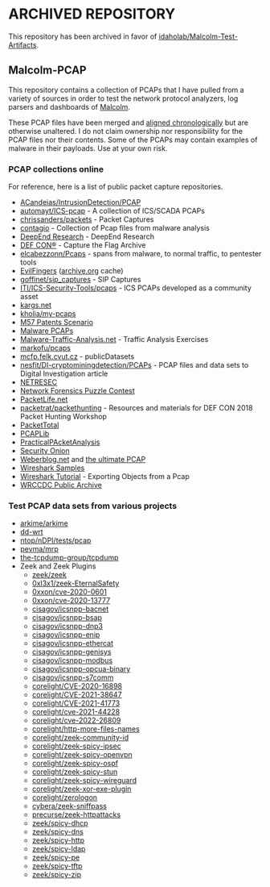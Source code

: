 # ARCHIVED REPOSITORY

This repository has been archived in favor of [idaholab/Malcolm-Test-Artifacts](https://github.com/idaholab/Malcolm-Test-Artifacts).

## Malcolm-PCAP

This repository contains a collection of PCAPs that I have pulled from a variety of sources in order to test the network protocol analyzers, log parsers and dashboards of [Malcolm](https://github.com/idaholab/Malcolm).

These PCAP files have been merged and [aligned chronologically](./tools/pcap_time_shift.py) but are otherwise unaltered. I do not claim ownership nor responsibility for the PCAP files nor their contents. Some of the PCAPs may contain examples of malware in their payloads. Use at your own risk.

### PCAP collections online

For reference, here is a list of public packet capture repositories.

* [ACandeias/IntrusionDetection/PCAP](https://github.com/ACandeias/IntrusionDetection/tree/master/PCAP)
* [automayt/ICS-pcap](https://github.com/automayt/ICS-pcap) - A collection of ICS/SCADA PCAPs
* [chrissanders/packets](https://github.com/chrissanders/packets) - Packet Captures
* [contagio](https://contagiodump.blogspot.com/2013/04/collection-of-pcap-files-from-malware.html) - Collection of Pcap files from malware analysis
* [DeepEnd Research](https://www.dropbox.com/sh/wje7mxs4nour40k/AAC3Zpoa5wLNwsGRvKxR9AnVa?dl=0) - DeepEnd Research
* [DEF CON®](https://www.defcon.org/html/links/dc-ctf.html) - Capture the Flag Archive
* [elcabezzonn/Pcaps](https://github.com/elcabezzonn/Pcaps) - spans from malware, to normal traffic, to pentester tools
* [EvilFingers](https://www.evilfingers.com/repository/pcaps.php) ([archive.org](https://web.archive.org/web/20171225100150/www.evilfingers.com/repository/pcaps.php) cache)
* [goffinet/sip_captures](https://github.com/goffinet/sip_captures) - SIP Captures
* [ITI/ICS-Security-Tools/pcaps](https://github.com/ITI/ICS-Security-Tools/tree/master/pcaps) - ICS PCAPs developed as a community asset
* [kargs.net](http://kargs.net/captures/)
* [kholia/my-pcaps](https://github.com/kholia/my-pcaps)
* [M57 Patents Scenario](http://downloads.digitalcorpora.org/corpora/scenarios/2009-m57-patents/net/)
* [Malware PCAPs](https://www.dropbox.com/sh/7fo4efxhpenexqp/AACmuri_l-LDiVDUDJ3hVLqPa?dl=0)
* [Malware-Traffic-Analysis.net](http://www.malware-traffic-analysis.net/training-exercises.html) - Traffic Analysis Exercises
* [markofu/pcaps](https://github.com/markofu/pcaps)
* [mcfp.felk.cvut.cz](https://mcfp.felk.cvut.cz/publicDatasets/) - publicDatasets
* [nesfit/DI-cryptominingdetection/PCAPs](https://github.com/nesfit/DI-cryptominingdetection/tree/master/PCAPs) - PCAP files and data sets to Digital Investigation article 
* [NETRESEC](https://www.netresec.com/?page=PcapFiles)
* [Network Forensics Puzzle Contest](http://forensicscontest.com/puzzles)
* [PacketLife.net](https://packetlife.net/captures/)
* [packetrat/packethunting](https://github.com/packetrat/packethunting) - Resources and materials for DEF CON 2018 Packet Hunting Workshop
* [PacketTotal](https://packettotal.com/app/search)
* [PCAPLib](http://speed.cis.nctu.edu.tw/pcaplib/RemoteAccess.html)
* [PracticalPAcketAnalysis](https://github.com/markofu/pcaps/tree/master/PracticalPacketAnalysis/ppa-capture-files)
* [Security Onion](https://securityonion.readthedocs.io/en/latest/pcaps.html)
* [Weberblog.net](https://weberblog.net/tag/pcap/) and [the ultimate PCAP](https://weberblog.net/the-ultimate-pcap/)
* [Wireshark Samples](https://wiki.wireshark.org/SampleCaptures)
* [Wireshark Tutorial](https://unit42.paloaltonetworks.com/using-wireshark-exporting-objects-from-a-pcap/) - Exporting Objects from a Pcap
* [WRCCDC Public Archive](https://archive.wrccdc.org/pcaps/)

### Test PCAP data sets from various projects

* [arkime/arkime](https://github.com/arkime/arkime/tree/master/tests/pcap)
* [dd-wrt](https://svn.dd-wrt.com/browser/src/router/ndpi-netfilter/tests/pcap)
* [ntop/nDPI/tests/pcap](https://github.com/ntop/nDPI/tree/dev/tests/pcap)
* [pevma/mrp](https://github.com/pevma/mrp)
* [the-tcpdump-group/tcpdump](https://github.com/the-tcpdump-group/tcpdump/tree/master/tests)
* Zeek and Zeek Plugins
    - [zeek/zeek](https://github.com/zeek/zeek/tree/master/testing/btest/Traces)
    - [0xl3x1/zeek-EternalSafety](https://github.com/0xl3x1/zeek-EternalSafety)
    - [0xxon/cve-2020-0601](https://github.com/0xxon/cve-2020-0601)
    - [0xxon/cve-2020-13777](https://github.com/0xxon/cve-2020-13777)
    - [cisagov/icsnpp-bacnet](https://github.com/cisagov/icsnpp-bacnet)
    - [cisagov/icsnpp-bsap](https://github.com/cisagov/icsnpp-bsap)
    - [cisagov/icsnpp-dnp3](https://github.com/cisagov/icsnpp-dnp3)
    - [cisagov/icsnpp-enip](https://github.com/cisagov/icsnpp-enip)
    - [cisagov/icsnpp-ethercat](https://github.com/cisagov/icsnpp-ethercat)
    - [cisagov/icsnpp-genisys](https://github.com/cisagov/icsnpp-genisys)
    - [cisagov/icsnpp-modbus](https://github.com/cisagov/icsnpp-modbus)
    - [cisagov/icsnpp-opcua-binary](https://github.com/cisagov/icsnpp-opcua-binary)
    - [cisagov/icsnpp-s7comm](https://github.com/cisagov/icsnpp-s7comm)
    - [corelight/CVE-2020-16898](https://github.com/corelight/CVE-2020-16898)
    - [corelight/CVE-2021-38647](https://github.com/corelight/CVE-2021-38647)
    - [corelight/CVE-2021-41773](https://github.com/corelight/CVE-2021-41773)
    - [corelight/cve-2021-44228](https://github.com/corelight/cve-2021-44228)
    - [corelight/cve-2022-26809](https://github.com/corelight/cve-2022-26809)
    - [corelight/http-more-files-names](https://github.com/corelight/http-more-files-names)
    - [corelight/zeek-community-id](https://github.com/corelight/zeek-community-id)
    - [corelight/zeek-spicy-ipsec](https://github.com/corelight/zeek-spicy-ipsec)
    - [corelight/zeek-spicy-openvpn](https://github.com/corelight/zeek-spicy-openvpn)
    - [corelight/zeek-spicy-ospf](https://github.com/corelight/zeek-spicy-ospf)
    - [corelight/zeek-spicy-stun](https://github.com/corelight/zeek-spicy-stun)
    - [corelight/zeek-spicy-wireguard](https://github.com/corelight/zeek-spicy-wireguard)
    - [corelight/zeek-xor-exe-plugin](https://github.com/corelight/zeek-xor-exe-plugin)
    - [corelight/zerologon](https://github.com/corelight/zerologon)
    - [cybera/zeek-sniffpass](https://github.com/cybera/zeek-sniffpass)
    - [precurse/zeek-httpattacks](https://github.com/precurse/zeek-httpattacks)
    - [zeek/spicy-dhcp](https://github.com/zeek/spicy-dhcp)
    - [zeek/spicy-dns](https://github.com/zeek/spicy-dns)
    - [zeek/spicy-http](https://github.com/zeek/spicy-http)
    - [zeek/spicy-ldap](https://github.com/zeek/spicy-ldap)
    - [zeek/spicy-pe](https://github.com/zeek/spicy-pe)
    - [zeek/spicy-tftp](https://github.com/zeek/spicy-tftp)
    - [zeek/spicy-zip](https://github.com/zeek/spicy-zip)
